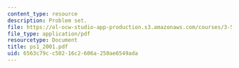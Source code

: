 ```yaml
---
content_type: resource
description: Problem set.
file: https://ol-ocw-studio-app-production.s3.amazonaws.com/courses/3-53-electrochemical-processing-of-materials-spring-2001/6563c79cc50216c2606a250ae6549ada_ps1_2001.pdf
file_type: application/pdf
resourcetype: Document
title: ps1_2001.pdf
uid: 6563c79c-c502-16c2-606a-250ae6549ada
---
```

